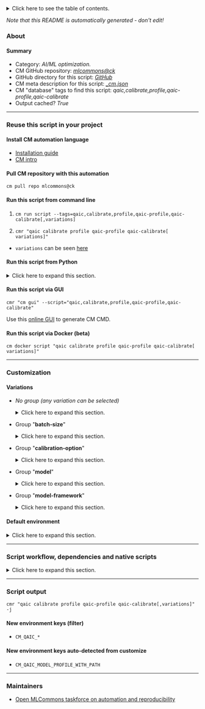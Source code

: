 <details>
<summary>Click here to see the table of contents.</summary>

* [About](#about)
* [Summary](#summary)
* [Reuse this script in your project](#reuse-this-script-in-your-project)
  * [ Install CM automation language](#install-cm-automation-language)
  * [ Check CM script flags](#check-cm-script-flags)
  * [ Run this script from command line](#run-this-script-from-command-line)
  * [ Run this script from Python](#run-this-script-from-python)
  * [ Run this script via GUI](#run-this-script-via-gui)
  * [ Run this script via Docker (beta)](#run-this-script-via-docker-(beta))
* [Customization](#customization)
  * [ Variations](#variations)
  * [ Default environment](#default-environment)
* [Script workflow, dependencies and native scripts](#script-workflow-dependencies-and-native-scripts)
* [Script output](#script-output)
* [New environment keys (filter)](#new-environment-keys-(filter))
* [New environment keys auto-detected from customize](#new-environment-keys-auto-detected-from-customize)
* [Maintainers](#maintainers)

</details>

*Note that this README is automatically generated - don't edit!*

### About

#### Summary

* Category: *AI/ML optimization.*
* CM GitHub repository: *[mlcommons@ck](https://github.com/mlcommons/ck/tree/master/cm-mlops)*
* GitHub directory for this script: *[GitHub](https://github.com/mlcommons/ck/tree/master/cm-mlops/script/calibrate-model-for.qaic)*
* CM meta description for this script: *[_cm.json](_cm.json)*
* CM "database" tags to find this script: *qaic,calibrate,profile,qaic-profile,qaic-calibrate*
* Output cached? *True*
___
### Reuse this script in your project

#### Install CM automation language

* [Installation guide](https://github.com/mlcommons/ck/blob/master/docs/installation.md)
* [CM intro](https://doi.org/10.5281/zenodo.8105339)

#### Pull CM repository with this automation

```cm pull repo mlcommons@ck```


#### Run this script from command line

1. `cm run script --tags=qaic,calibrate,profile,qaic-profile,qaic-calibrate[,variations] `

2. `cmr "qaic calibrate profile qaic-profile qaic-calibrate[ variations]" `

* `variations` can be seen [here](#variations)

#### Run this script from Python

<details>
<summary>Click here to expand this section.</summary>

```python

import cmind

r = cmind.access({'action':'run'
                  'automation':'script',
                  'tags':'qaic,calibrate,profile,qaic-profile,qaic-calibrate'
                  'out':'con',
                  ...
                  (other input keys for this script)
                  ...
                 })

if r['return']>0:
    print (r['error'])

```

</details>


#### Run this script via GUI

```cmr "cm gui" --script="qaic,calibrate,profile,qaic-profile,qaic-calibrate"```

Use this [online GUI](https://cKnowledge.org/cm-gui/?tags=qaic,calibrate,profile,qaic-profile,qaic-calibrate) to generate CM CMD.

#### Run this script via Docker (beta)

`cm docker script "qaic calibrate profile qaic-profile qaic-calibrate[ variations]" `

___
### Customization


#### Variations

  * *No group (any variation can be selected)*
    <details>
    <summary>Click here to expand this section.</summary>

    * `_first.#`
      - Workflow:
    * `_resnet50,tf`
      - Environment variables:
        - *CM_QAIC_MODEL_TO_CONVERT*: `calibrate_resnet50_tf`
      - Workflow:

    </details>


  * Group "**batch-size**"
    <details>
    <summary>Click here to expand this section.</summary>

    * `_bs.#`
      - Environment variables:
        - *CM_QAIC_MODEL_BATCH_SIZE*: `#`
        - *CM_CREATE_INPUT_BATCH*: `yes`
      - Workflow:
    * `_bs.1`
      - Environment variables:
        - *CM_QAIC_MODEL_BATCH_SIZE*: `1`
        - *CM_CREATE_INPUT_BATCH*: `yes`
      - Workflow:

    </details>


  * Group "**calibration-option**"
    <details>
    <summary>Click here to expand this section.</summary>

    * `_mlperf.option1`
      - Workflow:
    * `_mlperf.option2`
      - Workflow:

    </details>


  * Group "**model**"
    <details>
    <summary>Click here to expand this section.</summary>

    * `_bert-99`
      - Environment variables:
        - *CM_CALIBRATE_SQUAD*: `yes`
        - *CM_QAIC_COMPILER_ARGS*: ``
        - *CM_QAIC_COMPILER_PARAMS*: `-onnx-define-symbol=batch_size,1 -onnx-define-symbol=seg_length,<<<CM_DATASET_SQUAD_TOKENIZED_MAX_SEQ_LENGTH>>> -input-list-file=<<<CM_DATASET_SQUAD_TOKENIZED_PACKED_FILENAMES_FILE>>> -num-histogram-bins=512 -profiling-threads=96`
        - *CM_QAIC_MODEL_TO_CONVERT*: `calibrate_bert_mlperf`
      - Workflow:
    * `_resnet50`
      - Environment variables:
        - *CM_CALIBRATE_IMAGENET*: `yes`
        - *CM_QAIC_COMPILER_ARGS*: ``
        - *CM_QAIC_COMPILER_PARAMS*: `-output-node-name=ArgMax -profiling-threads=8`
        - *CM_QAIC_OUTPUT_NODE_NAME*: `-output-node-name=ArgMax`
        - *CM_QAIC_MODEL_TO_CONVERT*: `calibrate_resnet50_tf`
      - Workflow:
    * `_retinanet`
      - Environment variables:
        - *CM_CALIBRATE_OPENIMAGES*: `yes`
        - *CM_QAIC_COMPILER_ARGS*: ``
        - *CM_QAIC_NODE_PRECISION_FILE_PATH*: `retinanet/node-precision.yaml`
        - *CM_QAIC_COMPILER_PARAMS*: `-enable-channelwise -profiling-threads=32 -onnx-define-symbol=batch_size,<<<CM_QAIC_MODEL_BATCH_SIZE>>> -node-precision-info=<<<CM_QAIC_NODE_PRECISION_FILE_PATH>>>`
        - *CM_IMAGE_ORDER_FILE_PATH*: `retinanet/openimages_cal_images_list.txt`
        - *CM_QAIC_MODEL_TO_CONVERT*: `calibrate_retinanet_no_nms_mlperf`
      - Workflow:

    </details>


  * Group "**model-framework**"
    <details>
    <summary>Click here to expand this section.</summary>

    * `_tf`
      - Workflow:

    </details>

#### Default environment

<details>
<summary>Click here to expand this section.</summary>

These keys can be updated via `--env.KEY=VALUE` or `env` dictionary in `@input.json` or using script flags.


</details>

___
### Script workflow, dependencies and native scripts

<details>
<summary>Click here to expand this section.</summary>

  1. ***Read "deps" on other CM scripts from [meta](https://github.com/mlcommons/ck/tree/master/cm-mlops/script/calibrate-model-for.qaic/_cm.json)***
     * get,qaic,apps,sdk
       * CM names: `--adr.['qaic-apps-sdk']...`
       - CM script: [get-qaic-apps-sdk](https://github.com/mlcommons/ck/tree/master/cm-mlops/script/get-qaic-apps-sdk)
     * get,dataset,calibration,openimages
       * `if (CM_CALIBRATE_OPENIMAGES  == yes)`
       * CM names: `--adr.['openimages-cal', 'preprocessed-dataset']...`
       - *Warning: no scripts found*
     * get,dataset,imagenet,preprocessed,_calibration,_for.resnet50
       * `if (CM_CALIBRATE_IMAGENET  == on)`
       * CM names: `--adr.['imagenet-cal', 'preprocessed-dataset']...`
       - CM script: [get-preprocessed-dataset-imagenet](https://github.com/mlcommons/ck/tree/master/cm-mlops/script/get-preprocessed-dataset-imagenet)
     * get,dataset,preprocessed,_calib1,squad,_pickle,_seq-length.384,_packed
       * `if (CM_CALIBRATE_SQUAD  == on)`
       * CM names: `--adr.['squad-cal', 'preprocessed-dataset']...`
       - CM script: [get-preprocessed-dataset-squad](https://github.com/mlcommons/ck/tree/master/cm-mlops/script/get-preprocessed-dataset-squad)
     * get,ml-model
       * CM names: `--adr.['model-src']...`
       - CM script: [get-ml-model-3d-unet-kits19](https://github.com/mlcommons/ck/tree/master/cm-mlops/script/get-ml-model-3d-unet-kits19)
       - CM script: [get-ml-model-abtf-ssd-pytorch](https://github.com/mlcommons/ck/tree/master/cm-mlops/script/get-ml-model-abtf-ssd-pytorch)
       - CM script: [get-ml-model-bert-base-squad](https://github.com/mlcommons/ck/tree/master/cm-mlops/script/get-ml-model-bert-base-squad)
       - CM script: [get-ml-model-bert-large-squad](https://github.com/mlcommons/ck/tree/master/cm-mlops/script/get-ml-model-bert-large-squad)
       - CM script: [get-ml-model-dlrm-terabyte](https://github.com/mlcommons/ck/tree/master/cm-mlops/script/get-ml-model-dlrm-terabyte)
       - CM script: [get-ml-model-efficientnet-lite](https://github.com/mlcommons/ck/tree/master/cm-mlops/script/get-ml-model-efficientnet-lite)
       - CM script: [get-ml-model-gptj](https://github.com/mlcommons/ck/tree/master/cm-mlops/script/get-ml-model-gptj)
       - CM script: [get-ml-model-huggingface-zoo](https://github.com/mlcommons/ck/tree/master/cm-mlops/script/get-ml-model-huggingface-zoo)
       - CM script: [get-ml-model-mobilenet](https://github.com/mlcommons/ck/tree/master/cm-mlops/script/get-ml-model-mobilenet)
       - CM script: [get-ml-model-neuralmagic-zoo](https://github.com/mlcommons/ck/tree/master/cm-mlops/script/get-ml-model-neuralmagic-zoo)
       - CM script: [get-ml-model-resnet50](https://github.com/mlcommons/ck/tree/master/cm-mlops/script/get-ml-model-resnet50)
       - CM script: [get-ml-model-retinanet](https://github.com/mlcommons/ck/tree/master/cm-mlops/script/get-ml-model-retinanet)
       - CM script: [get-ml-model-retinanet-nvidia](https://github.com/mlcommons/ck/tree/master/cm-mlops/script/get-ml-model-retinanet-nvidia)
       - CM script: [get-ml-model-rnnt](https://github.com/mlcommons/ck/tree/master/cm-mlops/script/get-ml-model-rnnt)
       - CM script: [get-ml-model-stable-diffusion](https://github.com/mlcommons/ck/tree/master/cm-mlops/script/get-ml-model-stable-diffusion)
       - CM script: [get-ml-model-tiny-resnet](https://github.com/mlcommons/ck/tree/master/cm-mlops/script/get-ml-model-tiny-resnet)
       - CM script: [get-ml-model-using-imagenet-from-model-zoo](https://github.com/mlcommons/ck/tree/master/cm-mlops/script/get-ml-model-using-imagenet-from-model-zoo)
  1. ***Run "preprocess" function from [customize.py](https://github.com/mlcommons/ck/tree/master/cm-mlops/script/calibrate-model-for.qaic/customize.py)***
  1. Read "prehook_deps" on other CM scripts from [meta](https://github.com/mlcommons/ck/tree/master/cm-mlops/script/calibrate-model-for.qaic/_cm.json)
  1. ***Run native script if exists***
     * [run.sh](https://github.com/mlcommons/ck/tree/master/cm-mlops/script/calibrate-model-for.qaic/run.sh)
  1. Read "posthook_deps" on other CM scripts from [meta](https://github.com/mlcommons/ck/tree/master/cm-mlops/script/calibrate-model-for.qaic/_cm.json)
  1. ***Run "postrocess" function from [customize.py](https://github.com/mlcommons/ck/tree/master/cm-mlops/script/calibrate-model-for.qaic/customize.py)***
  1. Read "post_deps" on other CM scripts from [meta](https://github.com/mlcommons/ck/tree/master/cm-mlops/script/calibrate-model-for.qaic/_cm.json)
</details>

___
### Script output
`cmr "qaic calibrate profile qaic-profile qaic-calibrate[,variations]"  -j`
#### New environment keys (filter)

* `CM_QAIC_*`
#### New environment keys auto-detected from customize

* `CM_QAIC_MODEL_PROFILE_WITH_PATH`
___
### Maintainers

* [Open MLCommons taskforce on automation and reproducibility](https://github.com/mlcommons/ck/blob/master/docs/taskforce.md)